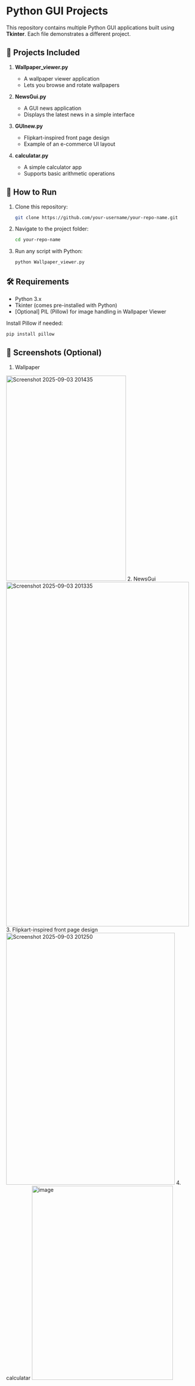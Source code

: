 # Python GUI Projects

This repository contains multiple Python GUI applications built using **Tkinter**. Each file demonstrates a different project.

## 📂 Projects Included

1. **Wallpaper\_viewer.py**

   * A wallpaper viewer application
   * Lets you browse and rotate wallpapers

2. **NewsGui.py**

   * A GUI news application
   * Displays the latest news in a simple interface

3. **GUInew\.py**

   * Flipkart-inspired front page design
   * Example of an e-commerce UI layout

4. **calculatar.py**

   * A simple calculator app
   * Supports basic arithmetic operations

## 🚀 How to Run

1. Clone this repository:

   ```bash
   git clone https://github.com/your-username/your-repo-name.git
   ```
2. Navigate to the project folder:

   ```bash
   cd your-repo-name
   ```
3. Run any script with Python:

   ```bash
   python Wallpaper_viewer.py
   ```

## 🛠 Requirements

* Python 3.x
* Tkinter (comes pre-installed with Python)
* \[Optional] PIL (Pillow) for image handling in Wallpaper Viewer

Install Pillow if needed:

```bash
pip install pillow
```

## 📸 Screenshots (Optional)
1. Wallpaper
<img width="321" height="550" alt="Screenshot 2025-09-03 201435" src="https://github.com/user-attachments/assets/1697af97-01e4-475b-a83c-754e4f9a0d84" />
2. NewsGui
<img width="490" height="923" alt="Screenshot 2025-09-03 201335" src="https://github.com/user-attachments/assets/cdcc8b5b-f5de-4b2f-99cf-4a478526cd83" />
3. Flipkart-inspired front page design
<img width="452" height="675" alt="Screenshot 2025-09-03 201250" src="https://github.com/user-attachments/assets/f7c6cc24-a357-417e-aecc-6ebbadc0da1b" />
4. calculatar
<img width="378" height="520" alt="image" src="https://github.com/user-attachments/assets/64bd5bf7-2fa4-4dd6-a640-be726f758d45" />



